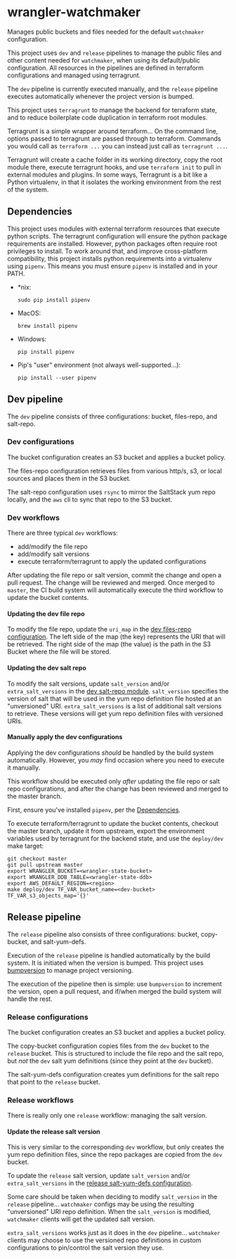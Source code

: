 # wrangler-watchmaker
Manages public buckets and files needed for the default `watchmaker`
configuration.

This project uses `dev` and `release` pipelines to manage the public files and
other content needed for `watchmaker`, when using its default/public
configuration. All resources in the pipelines are defined in terraform
configurations and managed using terragrunt.

The `dev` pipeline is currently executed manually, and the `release` pipeline
executes automatically whenever the project version is bumped.

This project uses `terragrunt` to manage the backend for terraform state,
and to reduce boilerplate code duplication in terraform root modules.

Terragrunt is a simple wrapper around terraform... On the command line,
options passed to terragrunt are passed through to terraform. Commands you
would call as `terraform ...` you can instead just call as `terragrunt ...`.

Terragrunt will create a cache folder in its working directory, copy the root
module there, execute terragrunt hooks, and use `terraform init` to pull in
external modules and plugins. In some ways, Terragrunt is a bit like a Python
virtualenv, in that it isolates the working environment from the rest of the
system.

## Dependencies

This project uses modules with external terraform resources that execute
python scripts. The terragrunt configuration will ensure the python package
requirements are installed. However, python packages often require root
privileges to install. To work around that, and improve cross-platform
compatibility, this project installs python requirements into a virtualenv
using `pipenv`. This means you must ensure `pipenv` is installed and in your
PATH.

* *nix:

    ```
    sudo pip install pipenv
    ```

* MacOS:

    ```
    brew install pipenv
    ```

* Windows:

    ```
    pip install pipenv
    ```

* Pip's "user" environment (not always well-supported...):

    ```
    pip install --user pipenv
    ```

## Dev pipeline

The `dev` pipeline consists of three configurations: bucket, files-repo, and
salt-repo.

### Dev configurations

The bucket configuration creates an S3 bucket and applies a bucket policy.

The files-repo configuration retrieves files from various http/s, s3, or local
sources and places them in the S3 bucket.

The salt-repo configuration uses `rsync` to mirror the SaltStack yum repo
locally, and the `aws` cli to sync that repo to the S3 bucket.

### Dev workflows

There are three typical `dev` workflows:

* add/modify the file repo
* add/modify salt versions
* execute terraform/terragrunt to apply the updated configurations

After updating the file repo or salt version, commit the change and open a pull
request. The change will be reviewed and merged. Once merged to `master`, the
CI build system will automatically execute the third workflow to update the bucket
contents.

#### Updating the dev file repo

To modify the file repo, update the `uri_map` in the
[dev files-repo configuration](dev/files-repo/wrangler.auto.tfvars). The left
side of the map (the key) represents the URI that will be retrieved. The right
side of the map (the value) is the path in the S3 Bucket where the file will be
stored.

#### Updating the dev salt repo

To modify the salt versions, update `salt_version` and/or `extra_salt_versions`
in the [dev salt-repo module](dev/salt-repo/wrangler.auto.tfvars).
`salt_version` specifies the version of salt that will be used in the yum repo
definition file hosted at an "unversioned" URI. `extra_salt_versions` is a list
of additional salt versions to retrieve. These versions will get yum repo
definition files with versioned URIs.

#### Manually apply the dev configurations

Applying the dev configurations *should* be handled by the build system
automatically. However, you *may* find occasion where you need to execute it
manually.

This workflow should be executed only _after_ updating the file repo or salt
repo configurations, and after the change has been reviewed and merged to the
master branch.

First, ensure you've installed `pipenv`, per the [Dependencies](#dependencies).

To execute terraform/terragrunt to update the bucket contents, checkout the
master branch, update it from upstream, export the environment variables used
by terragrunt for the backend state, and use the `deploy/dev` make target:

```
git checkout master
git pull upstream master
export WRANGLER_BUCKET=<wrangler-state-bucket>
export WRANGLER_DDB_TABLE=<wrangler-state-ddb>
export AWS_DEFAULT_REGION=<region>
make deploy/dev TF_VAR_bucket_name=<dev-bucket> TF_VAR_s3_objects_map='{}'
```

## Release pipeline

The `release` pipeline also consists of three configurations: bucket,
copy-bucket, and salt-yum-defs.

Execution of the `release` pipeline is handled automatically by the build
system. It is initiated when the version is bumped. This project uses
[bumpversion](https://github.com/c4urself/bump2version) to manage project
versioning.

The execution of the pipeline then is simple: use `bumpversion` to increment
the version, open a pull request, and if/when merged the build system will
handle the rest.

### Release configurations

The bucket configuration creates an S3 bucket and applies a bucket policy.

The copy-bucket configuration copies files from the `dev` bucket to the
`release` bucket. This is structured to include the file repo and the salt
repo, but _not_ the `dev` salt yum definitions (since they point at the `dev`
bucket).

The salt-yum-defs configuration creates yum definitions for the salt repo that
point to the `release` bucket.

### Release workflows

There is really only one `release` workflow: managing the salt version.

#### Update the release salt version

This is very similar to the corresponding `dev` workflow, but only creates the
yum repo definition files, since the repo packages are copied from the `dev`
bucket.

To update the `release` salt version, update `salt_version` and/or
`extra_salt_versions` in the
[release salt-yum-defs configuration](release/salt-yum-defs/wrangler.auto.tfvars).

Some care should be taken when deciding to modify `salt_version` in the
`release` pipeline... `watchmaker` configs may be using the resulting
"unversioned" URI repo definition. When the `salt_version` is modified,
`watchmaker` clients will get the updated salt version.

`extra_salt_versions` works just as it does in the `dev` pipeline...
`watchmaker` clients may choose to use the versioned repo definitions in
custom configurations to pin/control the salt version they use.
